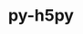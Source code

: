 ---
title: "py-h5py"
layout: cache
categories: [package, develop]
meta: {"compilers": ["apple-clang@16.0.0", "gcc@11.1.0", "gcc@11.4.0", "gcc@13.2.0", "gcc@9.4.0", "intel-oneapi-compilers@2025.1.0"], "num_specs": 191, "num_specs_by_stack": {"data-vis-sdk": 8, "e4s": 32, "e4s-neoverse-v2": 16, "e4s-neoverse_v1": 14, "e4s-oneapi": 8, "e4s-power": 2, "hep": 3, "ml-darwin-aarch64-mps": 10, "ml-linux-aarch64-cpu": 27, "ml-linux-aarch64-cuda": 24, "ml-linux-x86_64-cpu": 27, "ml-linux-x86_64-cuda": 27, "ml-linux-x86_64-rocm": 9, "root": 191}, "oss": ["sequoia", "ubuntu20.04", "ubuntu22.04", "ubuntu24.04"], "platforms": ["darwin", "linux"], "stacks": ["data-vis-sdk", "e4s", "e4s-neoverse-v2", "e4s-neoverse_v1", "e4s-oneapi", "e4s-power", "hep", "ml-darwin-aarch64-mps", "ml-linux-aarch64-cpu", "ml-linux-aarch64-cuda", "ml-linux-x86_64-cpu", "ml-linux-x86_64-cuda", "ml-linux-x86_64-rocm", "root"], "targets": ["aarch64", "neoverse_v1", "neoverse_v2", "ppc64le", "x86_64_v3"], "versions": ["3.12.1"]}
spec_details: [{"compiler": "gcc@13.2.0", "hash": "23ipk25fzxwqucflgzoreosgap4gti7n", "os": "ubuntu24.04", "platform": "linux", "size": "-", "stacks": ["ml-linux-x86_64-cpu", "ml-linux-x86_64-cuda", "root"], "target": "x86_64_v3", "variants": ["build_system=python_pip", "~mpi"], "versions": ["3.12.1"]}, {"compiler": "gcc@13.2.0", "hash": "246da5yyefjknnpslbfazk4f7dbsr4pd", "os": "ubuntu24.04", "platform": "linux", "size": "-", "stacks": ["ml-linux-aarch64-cpu", "root"], "target": "aarch64", "variants": ["build_system=python_pip", "+mpi"], "versions": ["3.12.1"]}, {"compiler": "gcc@13.2.0", "hash": "262m5qmd52v6x3i3izf565jpflzc6ya3", "os": "ubuntu24.04", "platform": "linux", "size": "-", "stacks": ["ml-linux-aarch64-cuda", "root"], "target": "aarch64", "variants": ["build_system=python_pip", "+mpi"], "versions": ["3.12.1"]}, {"compiler": "gcc@13.2.0", "hash": "272afb5ckr6d6c4hj3wti2jb25o3ls3n", "os": "ubuntu24.04", "platform": "linux", "size": "-", "stacks": ["ml-linux-x86_64-cuda", "root"], "target": "x86_64_v3", "variants": ["build_system=python_pip", "+mpi"], "versions": ["3.12.1"]}, {"compiler": "gcc@13.2.0", "hash": "33xdpnng5q7czhegthucp2ss43eoulbw", "os": "ubuntu24.04", "platform": "linux", "size": "-", "stacks": ["ml-linux-x86_64-cpu", "root"], "target": "x86_64_v3", "variants": ["build_system=python_pip", "+mpi"], "versions": ["3.12.1"]}, {"compiler": "gcc@13.2.0", "hash": "34lk65am7tv2jkrascmagcbaogvvv6xs", "os": "ubuntu24.04", "platform": "linux", "size": "-", "stacks": ["ml-linux-aarch64-cpu", "root"], "target": "aarch64", "variants": ["build_system=python_pip", "+mpi"], "versions": ["3.12.1"]}, {"compiler": "gcc@13.2.0", "hash": "35bswg77ugdd7c3yzh6yjsznc74nok4n", "os": "ubuntu24.04", "platform": "linux", "size": "-", "stacks": ["ml-linux-x86_64-rocm", "root"], "target": "x86_64_v3", "variants": ["build_system=python_pip", "~mpi"], "versions": ["3.12.1"]}, {"compiler": "gcc@11.4.0", "hash": "35iw45mfqzfkaxom2zm3m3qlrstxyqm6", "os": "ubuntu22.04", "platform": "linux", "size": "-", "stacks": ["e4s-neoverse_v1", "root"], "target": "neoverse_v1", "variants": ["build_system=python_pip", "+mpi"], "versions": ["3.12.1"]}, {"compiler": "gcc@13.2.0", "hash": "37epi7qegwcldnuemw7mq534esgixmip", "os": "ubuntu24.04", "platform": "linux", "size": "-", "stacks": ["ml-linux-x86_64-cpu", "root"], "target": "x86_64_v3", "variants": ["build_system=python_pip", "+mpi"], "versions": ["3.12.1"]}, {"compiler": "gcc@13.2.0", "hash": "3eqsttf2uitmxo5iejlvecthyidiv3ml", "os": "ubuntu24.04", "platform": "linux", "size": "-", "stacks": ["ml-linux-aarch64-cpu", "ml-linux-aarch64-cuda", "root"], "target": "aarch64", "variants": ["build_system=python_pip", "~mpi"], "versions": ["3.12.1"]}, {"compiler": "gcc@13.2.0", "hash": "3ewvpdwaidvfskffw2mzhpqaloj3jdnq", "os": "ubuntu24.04", "platform": "linux", "size": "-", "stacks": ["ml-linux-aarch64-cuda", "root"], "target": "aarch64", "variants": ["build_system=python_pip", "+mpi"], "versions": ["3.12.1"]}, {"compiler": "gcc@11.4.0", "hash": "3g3eyj3gwphruer2z6z57reo7asgi7aa", "os": "ubuntu22.04", "platform": "linux", "size": "-", "stacks": ["e4s", "root"], "target": "x86_64_v3", "variants": ["build_system=python_pip", "+mpi"], "versions": ["3.12.1"]}, {"compiler": "gcc@13.2.0", "hash": "3qjb7uma3ph7ck2mcqgsmxgduclawjes", "os": "ubuntu24.04", "platform": "linux", "size": "-", "stacks": ["ml-linux-aarch64-cuda", "root"], "target": "aarch64", "variants": ["build_system=python_pip", "+mpi"], "versions": ["3.12.1"]}, {"compiler": "gcc@13.2.0", "hash": "4k4atfpdnosqjaxz5rz6h63u5whp3fsy", "os": "ubuntu24.04", "platform": "linux", "size": "-", "stacks": ["ml-linux-x86_64-cuda", "root"], "target": "x86_64_v3", "variants": ["build_system=python_pip", "+mpi"], "versions": ["3.12.1"]}, {"compiler": "apple-clang@16.0.0", "hash": "4qwrznbrvjwg4jnjjf37ki7nijqt2ldh", "os": "sequoia", "platform": "darwin", "size": "-", "stacks": ["ml-darwin-aarch64-mps", "root"], "target": "aarch64", "variants": ["build_system=python_pip", "+mpi"], "versions": ["3.12.1"]}, {"compiler": "gcc@13.2.0", "hash": "4xihw5y4oe6baqz6w3ghdwczcaejdr6e", "os": "ubuntu24.04", "platform": "linux", "size": "-", "stacks": ["ml-linux-x86_64-cuda", "root"], "target": "x86_64_v3", "variants": ["build_system=python_pip", "+mpi"], "versions": ["3.12.1"]}, {"compiler": "gcc@13.2.0", "hash": "52zdxycmdwiumf2vtsavixbst3kr7odn", "os": "ubuntu24.04", "platform": "linux", "size": "-", "stacks": ["ml-linux-x86_64-cpu", "root"], "target": "x86_64_v3", "variants": ["build_system=python_pip", "+mpi"], "versions": ["3.12.1"]}, {"compiler": "gcc@11.4.0", "hash": "55v5d2fvxr2y6zxzshegnfsnzypqjrsn", "os": "ubuntu22.04", "platform": "linux", "size": "-", "stacks": ["e4s", "root"], "target": "x86_64_v3", "variants": ["build_system=python_pip", "+mpi"], "versions": ["3.12.1"]}, {"compiler": "gcc@13.2.0", "hash": "5a2vyh2xmukwk7xbhdxd7wuyuax4fxmz", "os": "ubuntu24.04", "platform": "linux", "size": "-", "stacks": ["ml-linux-aarch64-cuda", "root"], "target": "aarch64", "variants": ["build_system=python_pip", "+mpi"], "versions": ["3.12.1"]}, {"compiler": "gcc@13.2.0", "hash": "5du4yxnzcykzkzcsnmlwa5voqrzqxobs", "os": "ubuntu24.04", "platform": "linux", "size": "-", "stacks": ["ml-linux-aarch64-cpu", "root"], "target": "aarch64", "variants": ["build_system=python_pip", "+mpi"], "versions": ["3.12.1"]}, {"compiler": "gcc@11.1.0", "hash": "5spasynmna4mkmatlnzjnnsuxzcorws6", "os": "ubuntu20.04", "platform": "linux", "size": "-", "stacks": ["data-vis-sdk", "root"], "target": "x86_64_v3", "variants": ["build_system=python_pip", "+mpi"], "versions": ["3.12.1"]}, {"compiler": "gcc@13.2.0", "hash": "5v2przrmzxkn45u5xepfz5hecgc52xgz", "os": "ubuntu24.04", "platform": "linux", "size": "-", "stacks": ["ml-linux-aarch64-cuda", "root"], "target": "aarch64", "variants": ["build_system=python_pip", "+mpi"], "versions": ["3.12.1"]}, {"compiler": "gcc@13.2.0", "hash": "5vgkdsqjy4ovkzkfbcvnxmt2ootqystb", "os": "ubuntu24.04", "platform": "linux", "size": "-", "stacks": ["ml-linux-x86_64-cuda", "root"], "target": "x86_64_v3", "variants": ["build_system=python_pip", "+mpi"], "versions": ["3.12.1"]}, {"compiler": "apple-clang@16.0.0", "hash": "5zih5mxzkrwhqbkql5ywb73ccnn6xn7n", "os": "sequoia", "platform": "darwin", "size": "-", "stacks": ["ml-darwin-aarch64-mps", "root"], "target": "aarch64", "variants": ["build_system=python_pip", "+mpi"], "versions": ["3.12.1"]}, {"compiler": "gcc@13.2.0", "hash": "6aw7sq2oungwgoud74lgjst3dipq6zng", "os": "ubuntu24.04", "platform": "linux", "size": "-", "stacks": ["ml-linux-aarch64-cpu", "root"], "target": "aarch64", "variants": ["build_system=python_pip", "+mpi"], "versions": ["3.12.1"]}, {"compiler": "gcc@13.2.0", "hash": "6ccty7bvza4buvghjuxlfijrk2zlotbx", "os": "ubuntu24.04", "platform": "linux", "size": "-", "stacks": ["ml-linux-aarch64-cpu", "root"], "target": "aarch64", "variants": ["build_system=python_pip", "+mpi"], "versions": ["3.12.1"]}, {"compiler": "gcc@11.1.0", "hash": "6hfrf7b23qsamneveltpr7et6phxhneb", "os": "ubuntu20.04", "platform": "linux", "size": "-", "stacks": ["data-vis-sdk", "root"], "target": "x86_64_v3", "variants": ["build_system=python_pip", "+mpi"], "versions": ["3.12.1"]}, {"compiler": "gcc@11.4.0", "hash": "6kz5pxvhg7aelbiw7wleqe5iu4zkb4zh", "os": "ubuntu22.04", "platform": "linux", "size": "-", "stacks": ["e4s", "root"], "target": "x86_64_v3", "variants": ["build_system=python_pip", "+mpi"], "versions": ["3.12.1"]}, {"compiler": "gcc@13.2.0", "hash": "744ok7ppw2sq6cradzbfv7qd62ab6tqk", "os": "ubuntu24.04", "platform": "linux", "size": "-", "stacks": ["ml-linux-x86_64-rocm", "root"], "target": "x86_64_v3", "variants": ["build_system=python_pip", "~mpi"], "versions": ["3.12.1"]}, {"compiler": "gcc@11.4.0", "hash": "7exjary2hd4vt6yfjyx5hte3tm3aznhi", "os": "ubuntu22.04", "platform": "linux", "size": "-", "stacks": ["e4s", "root"], "target": "x86_64_v3", "variants": ["build_system=python_pip", "+mpi"], "versions": ["3.12.1"]}, {"compiler": "apple-clang@16.0.0", "hash": "7ihneub76bi3boeerb5hfuyljjhdnoyl", "os": "sequoia", "platform": "darwin", "size": "-", "stacks": ["ml-darwin-aarch64-mps", "root"], "target": "aarch64", "variants": ["build_system=python_pip", "+mpi"], "versions": ["3.12.1"]}, {"compiler": "gcc@13.2.0", "hash": "7ompd7lzkrs357efczglg455f44lgjfi", "os": "ubuntu24.04", "platform": "linux", "size": "-", "stacks": ["ml-linux-x86_64-cpu", "root"], "target": "x86_64_v3", "variants": ["build_system=python_pip", "+mpi"], "versions": ["3.12.1"]}, {"compiler": "gcc@11.4.0", "hash": "7qedkmelodsplued7wsleq3vevrxqgey", "os": "ubuntu22.04", "platform": "linux", "size": "-", "stacks": ["hep", "root"], "target": "x86_64_v3", "variants": ["build_system=python_pip", "+mpi"], "versions": ["3.12.1"]}, {"compiler": "gcc@13.2.0", "hash": "7seukmxdyf6r27qs5uhmajxsulg5leg2", "os": "ubuntu24.04", "platform": "linux", "size": "-", "stacks": ["ml-linux-x86_64-cpu", "root"], "target": "x86_64_v3", "variants": ["build_system=python_pip", "+mpi"], "versions": ["3.12.1"]}, {"compiler": "gcc@11.4.0", "hash": "7vhywkoiguvikkuvnhkxs4bvg45vsqnj", "os": "ubuntu22.04", "platform": "linux", "size": "-", "stacks": ["e4s", "root"], "target": "x86_64_v3", "variants": ["build_system=python_pip", "+mpi"], "versions": ["3.12.1"]}, {"compiler": "gcc@11.4.0", "hash": "abcqe2p2c2mru2quhudgosc2vkd75khu", "os": "ubuntu22.04", "platform": "linux", "size": "-", "stacks": ["e4s-neoverse_v1", "root"], "target": "neoverse_v1", "variants": ["build_system=python_pip", "+mpi"], "versions": ["3.12.1"]}, {"compiler": "gcc@11.4.0", "hash": "ac7pzb4ze2r3qfqh6bg2ujsbgeyzoblu", "os": "ubuntu22.04", "platform": "linux", "size": "-", "stacks": ["e4s-neoverse-v2", "root"], "target": "neoverse_v2", "variants": ["build_system=python_pip", "+mpi"], "versions": ["3.12.1"]}, {"compiler": "gcc@11.4.0", "hash": "aezrz6lllynjmgvwzktnc5rjt4p7bwqf", "os": "ubuntu22.04", "platform": "linux", "size": "-", "stacks": ["e4s", "root"], "target": "x86_64_v3", "variants": ["build_system=python_pip", "+mpi"], "versions": ["3.12.1"]}, {"compiler": "gcc@13.2.0", "hash": "afwjc2xeyijqtllt4sslnxlkgcahj42j", "os": "ubuntu24.04", "platform": "linux", "size": "-", "stacks": ["ml-linux-aarch64-cpu", "root"], "target": "aarch64", "variants": ["build_system=python_pip", "+mpi"], "versions": ["3.12.1"]}, {"compiler": "gcc@13.2.0", "hash": "atag5afak4tvgscheehecz4vbattuqlh", "os": "ubuntu24.04", "platform": "linux", "size": "-", "stacks": ["ml-linux-aarch64-cuda", "root"], "target": "aarch64", "variants": ["build_system=python_pip", "+mpi"], "versions": ["3.12.1"]}, {"compiler": "gcc@13.2.0", "hash": "awynanhxqz3m3x5lvf5oa5ng7jmyre7i", "os": "ubuntu24.04", "platform": "linux", "size": "-", "stacks": ["ml-linux-x86_64-cpu", "ml-linux-x86_64-cuda", "root"], "target": "x86_64_v3", "variants": ["build_system=python_pip", "~mpi"], "versions": ["3.12.1"]}, {"compiler": "gcc@13.2.0", "hash": "b47v4itv5dovpezrkhvc22medsofacby", "os": "ubuntu24.04", "platform": "linux", "size": "-", "stacks": ["ml-linux-aarch64-cpu", "root"], "target": "aarch64", "variants": ["build_system=python_pip", "+mpi"], "versions": ["3.12.1"]}, {"compiler": "gcc@11.4.0", "hash": "bbxzlp73s2hidvlf6narynjniytzdrkg", "os": "ubuntu22.04", "platform": "linux", "size": "-", "stacks": ["e4s", "root"], "target": "x86_64_v3", "variants": ["build_system=python_pip", "+mpi"], "versions": ["3.12.1"]}, {"compiler": "gcc@11.4.0", "hash": "bibbm4rmqil467ch52wne4wfheebb6sm", "os": "ubuntu22.04", "platform": "linux", "size": "-", "stacks": ["e4s-neoverse-v2", "root"], "target": "neoverse_v2", "variants": ["build_system=python_pip", "+mpi"], "versions": ["3.12.1"]}, {"compiler": "gcc@11.4.0", "hash": "bnfelsshaqk2ccp67uwyatopfyenqobe", "os": "ubuntu22.04", "platform": "linux", "size": "-", "stacks": ["e4s-neoverse_v1", "root"], "target": "neoverse_v1", "variants": ["build_system=python_pip", "+mpi"], "versions": ["3.12.1"]}, {"compiler": "gcc@13.2.0", "hash": "bnifoyprvqpyilc4hn2bdrnrjayto5fx", "os": "ubuntu24.04", "platform": "linux", "size": "-", "stacks": ["ml-linux-x86_64-cuda", "root"], "target": "x86_64_v3", "variants": ["build_system=python_pip", "+mpi"], "versions": ["3.12.1"]}, {"compiler": "gcc@11.4.0", "hash": "bof4abyz3bqtowidfpdctgsq3x7xqf4n", "os": "ubuntu22.04", "platform": "linux", "size": "-", "stacks": ["e4s-neoverse_v1", "root"], "target": "neoverse_v1", "variants": ["build_system=python_pip", "+mpi"], "versions": ["3.12.1"]}, {"compiler": "gcc@11.4.0", "hash": "boxwz2svb5qqnsfpmsify5ts7yesn2pu", "os": "ubuntu22.04", "platform": "linux", "size": "-", "stacks": ["e4s-neoverse-v2", "root"], "target": "neoverse_v2", "variants": ["build_system=python_pip", "+mpi"], "versions": ["3.12.1"]}, {"compiler": "gcc@11.4.0", "hash": "brzzwd7ja4gyeg6w6z3ssem3qw4tnqka", "os": "ubuntu22.04", "platform": "linux", "size": "-", "stacks": ["e4s-neoverse_v1", "root"], "target": "neoverse_v1", "variants": ["build_system=python_pip", "+mpi"], "versions": ["3.12.1"]}, {"compiler": "gcc@13.2.0", "hash": "bxwr5ya73m7pes3ctpu7rutftnnchybv", "os": "ubuntu24.04", "platform": "linux", "size": "-", "stacks": ["ml-linux-x86_64-rocm", "root"], "target": "x86_64_v3", "variants": ["build_system=python_pip", "~mpi"], "versions": ["3.12.1"]}, {"compiler": "gcc@11.4.0", "hash": "bzzmuldusmppguolxo45lxypmjlean62", "os": "ubuntu22.04", "platform": "linux", "size": "-", "stacks": ["e4s-neoverse_v1", "root"], "target": "neoverse_v1", "variants": ["build_system=python_pip", "+mpi"], "versions": ["3.12.1"]}, {"compiler": "gcc@13.2.0", "hash": "cbgtegxxkys2ztmum22bquphtbsnoqlw", "os": "ubuntu24.04", "platform": "linux", "size": "-", "stacks": ["ml-linux-x86_64-cuda", "root"], "target": "x86_64_v3", "variants": ["build_system=python_pip", "+mpi"], "versions": ["3.12.1"]}, {"compiler": "gcc@13.2.0", "hash": "cjo6sy72smvqhvkzdzkei2j4gjrghvq4", "os": "ubuntu24.04", "platform": "linux", "size": "-", "stacks": ["ml-linux-aarch64-cpu", "root"], "target": "aarch64", "variants": ["build_system=python_pip", "+mpi"], "versions": ["3.12.1"]}, {"compiler": "gcc@13.2.0", "hash": "csfqldmo7ft66eqdjkr5rjoq4zaoqvax", "os": "ubuntu24.04", "platform": "linux", "size": "-", "stacks": ["ml-linux-x86_64-cuda", "root"], "target": "x86_64_v3", "variants": ["build_system=python_pip", "+mpi"], "versions": ["3.12.1"]}, {"compiler": "gcc@11.4.0", "hash": "ctzngykfaskqgsjvheln5psqdt25wei5", "os": "ubuntu22.04", "platform": "linux", "size": "-", "stacks": ["e4s", "root"], "target": "x86_64_v3", "variants": ["build_system=python_pip", "+mpi"], "versions": ["3.12.1"]}, {"compiler": "gcc@11.4.0", "hash": "cvxrocw36v64stlyb7sckgtp47rdc4mu", "os": "ubuntu22.04", "platform": "linux", "size": "-", "stacks": ["e4s-neoverse-v2", "root"], "target": "neoverse_v2", "variants": ["build_system=python_pip", "+mpi"], "versions": ["3.12.1"]}, {"compiler": "gcc@11.4.0", "hash": "cwwn427b4jjzza57l2fdnxwtv74lvan2", "os": "ubuntu22.04", "platform": "linux", "size": "-", "stacks": ["e4s", "root"], "target": "x86_64_v3", "variants": ["build_system=python_pip", "+mpi"], "versions": ["3.12.1"]}, {"compiler": "gcc@11.4.0", "hash": "cytbmyrtdp7t5qaewsfxrraen2pznfs5", "os": "ubuntu22.04", "platform": "linux", "size": "-", "stacks": ["e4s", "root"], "target": "x86_64_v3", "variants": ["build_system=python_pip", "+mpi"], "versions": ["3.12.1"]}, {"compiler": "gcc@11.4.0", "hash": "d3zsj5q2aeor72qwbrw7grsefxc72f7g", "os": "ubuntu22.04", "platform": "linux", "size": "-", "stacks": ["e4s-neoverse_v1", "root"], "target": "neoverse_v1", "variants": ["build_system=python_pip", "+mpi"], "versions": ["3.12.1"]}, {"compiler": "gcc@13.2.0", "hash": "d4b4wh6bhtlsnbxhewh3cida5zzwkher", "os": "ubuntu24.04", "platform": "linux", "size": "-", "stacks": ["ml-linux-x86_64-cpu", "root"], "target": "x86_64_v3", "variants": ["build_system=python_pip", "+mpi"], "versions": ["3.12.1"]}, {"compiler": "apple-clang@16.0.0", "hash": "deorwq32jxwzshsyouic7bkthqe2onlp", "os": "sequoia", "platform": "darwin", "size": "-", "stacks": ["ml-darwin-aarch64-mps", "root"], "target": "aarch64", "variants": ["build_system=python_pip", "+mpi"], "versions": ["3.12.1"]}, {"compiler": "gcc@13.2.0", "hash": "dph7pr7t3hs4znh66wohon6gasalykl2", "os": "ubuntu24.04", "platform": "linux", "size": "-", "stacks": ["ml-linux-aarch64-cpu", "ml-linux-aarch64-cuda", "root"], "target": "aarch64", "variants": ["build_system=python_pip", "~mpi"], "versions": ["3.12.1"]}, {"compiler": "gcc@11.4.0", "hash": "dxvecp4je4c6zuk7t7g2jpf2mgz652we", "os": "ubuntu22.04", "platform": "linux", "size": "-", "stacks": ["e4s-neoverse-v2", "root"], "target": "neoverse_v2", "variants": ["build_system=python_pip", "+mpi"], "versions": ["3.12.1"]}, {"compiler": "gcc@11.4.0", "hash": "e57ccna2rjxkqn625iehcb4l6gnrm3xu", "os": "ubuntu22.04", "platform": "linux", "size": "-", "stacks": ["e4s-neoverse-v2", "root"], "target": "neoverse_v2", "variants": ["build_system=python_pip", "+mpi"], "versions": ["3.12.1"]}, {"compiler": "gcc@11.4.0", "hash": "ec2pan24upwhhixgjynleoep5en3byre", "os": "ubuntu22.04", "platform": "linux", "size": "-", "stacks": ["e4s", "root"], "target": "x86_64_v3", "variants": ["build_system=python_pip", "+mpi"], "versions": ["3.12.1"]}, {"compiler": "gcc@13.2.0", "hash": "ecufrrqvsyujs4sv5kgaftw6itsnk2ad", "os": "ubuntu24.04", "platform": "linux", "size": "-", "stacks": ["ml-linux-x86_64-cuda", "root"], "target": "x86_64_v3", "variants": ["build_system=python_pip", "+mpi"], "versions": ["3.12.1"]}, {"compiler": "gcc@11.4.0", "hash": "efgm4vbmobzalebex4lezoniu3ks2qvc", "os": "ubuntu22.04", "platform": "linux", "size": "-", "stacks": ["e4s", "root"], "target": "x86_64_v3", "variants": ["build_system=python_pip", "+mpi"], "versions": ["3.12.1"]}, {"compiler": "intel-oneapi-compilers@2025.1.0", "hash": "egm6dyt6ujwkvz77pibmxfe4o3rr5miy", "os": "ubuntu22.04", "platform": "linux", "size": "-", "stacks": ["e4s-oneapi", "root"], "target": "x86_64_v3", "variants": ["build_system=python_pip", "+mpi"], "versions": ["3.12.1"]}, {"compiler": "gcc@9.4.0", "hash": "eqe6b5dnilqu5k5pdoa4htmbxjz7wp63", "os": "ubuntu20.04", "platform": "linux", "size": "-", "stacks": ["e4s-power", "root"], "target": "ppc64le", "variants": ["build_system=python_pip", "+mpi"], "versions": ["3.12.1"]}, {"compiler": "gcc@11.1.0", "hash": "es6homfxw2hqlmy2bd22fi63vj4zp5pz", "os": "ubuntu20.04", "platform": "linux", "size": "-", "stacks": ["data-vis-sdk", "root"], "target": "x86_64_v3", "variants": ["build_system=python_pip", "+mpi"], "versions": ["3.12.1"]}, {"compiler": "gcc@13.2.0", "hash": "fbos7yxymlb3lzkpctyibs3n3lohlskh", "os": "ubuntu24.04", "platform": "linux", "size": "-", "stacks": ["ml-linux-aarch64-cuda", "root"], "target": "aarch64", "variants": ["build_system=python_pip", "+mpi"], "versions": ["3.12.1"]}, {"compiler": "gcc@13.2.0", "hash": "fgplnlcrjo467lkfdxnelnfuwtqplrue", "os": "ubuntu24.04", "platform": "linux", "size": "-", "stacks": ["ml-linux-x86_64-cpu", "ml-linux-x86_64-cuda", "root"], "target": "x86_64_v3", "variants": ["build_system=python_pip", "~mpi"], "versions": ["3.12.1"]}, {"compiler": "gcc@11.4.0", "hash": "fhxmb76daxyqq5awgn46hgp4hj6ly3t6", "os": "ubuntu22.04", "platform": "linux", "size": "-", "stacks": ["e4s", "root"], "target": "x86_64_v3", "variants": ["build_system=python_pip", "+mpi"], "versions": ["3.12.1"]}, {"compiler": "apple-clang@16.0.0", "hash": "ftc4rinr6qcjarlbw4agj57ttedeshgf", "os": "sequoia", "platform": "darwin", "size": "-", "stacks": ["ml-darwin-aarch64-mps", "root"], "target": "aarch64", "variants": ["build_system=python_pip", "+mpi"], "versions": ["3.12.1"]}, {"compiler": "apple-clang@16.0.0", "hash": "fu7acqcr6etapvollemxo46pmbc6xfbl", "os": "sequoia", "platform": "darwin", "size": "-", "stacks": ["ml-darwin-aarch64-mps", "root"], "target": "aarch64", "variants": ["build_system=python_pip", "+mpi"], "versions": ["3.12.1"]}, {"compiler": "gcc@13.2.0", "hash": "gfwumh7onkma6wxpymlmcqa6q5oocc6z", "os": "ubuntu24.04", "platform": "linux", "size": "-", "stacks": ["ml-linux-x86_64-cpu", "root"], "target": "x86_64_v3", "variants": ["build_system=python_pip", "+mpi"], "versions": ["3.12.1"]}, {"compiler": "gcc@13.2.0", "hash": "gh3e4wbnbq7cuaeoqs3syflubkhexsob", "os": "ubuntu24.04", "platform": "linux", "size": "-", "stacks": ["ml-linux-x86_64-cpu", "root"], "target": "x86_64_v3", "variants": ["build_system=python_pip", "+mpi"], "versions": ["3.12.1"]}, {"compiler": "apple-clang@16.0.0", "hash": "gpc4v7h6hnt5llujxt4ljnih24tkwvxm", "os": "sequoia", "platform": "darwin", "size": "-", "stacks": ["ml-darwin-aarch64-mps", "root"], "target": "aarch64", "variants": ["build_system=python_pip", "+mpi"], "versions": ["3.12.1"]}, {"compiler": "gcc@13.2.0", "hash": "gwmgxbat2tq2a27c2njgpto3gq6tx3w5", "os": "ubuntu24.04", "platform": "linux", "size": "-", "stacks": ["ml-linux-aarch64-cuda", "root"], "target": "aarch64", "variants": ["build_system=python_pip", "+mpi"], "versions": ["3.12.1"]}, {"compiler": "gcc@11.4.0", "hash": "h2qqb3rfd3nwzrbbviizuiflklrgun3x", "os": "ubuntu22.04", "platform": "linux", "size": "-", "stacks": ["e4s-neoverse-v2", "root"], "target": "neoverse_v2", "variants": ["build_system=python_pip", "+mpi"], "versions": ["3.12.1"]}, {"compiler": "gcc@13.2.0", "hash": "hl22bnaajqx33tqesfs5n2c7i6qel3tp", "os": "ubuntu24.04", "platform": "linux", "size": "-", "stacks": ["ml-linux-aarch64-cpu", "root"], "target": "aarch64", "variants": ["build_system=python_pip", "+mpi"], "versions": ["3.12.1"]}, {"compiler": "gcc@13.2.0", "hash": "hltpamc2toqgkkf5cjytfnbjztwch7gk", "os": "ubuntu24.04", "platform": "linux", "size": "-", "stacks": ["ml-linux-aarch64-cuda", "root"], "target": "aarch64", "variants": ["build_system=python_pip", "+mpi"], "versions": ["3.12.1"]}, {"compiler": "gcc@13.2.0", "hash": "hpc3fygvlxivwx2knvugnmsx5gqcxgq4", "os": "ubuntu24.04", "platform": "linux", "size": "-", "stacks": ["ml-linux-aarch64-cuda", "root"], "target": "aarch64", "variants": ["build_system=python_pip", "+mpi"], "versions": ["3.12.1"]}, {"compiler": "gcc@11.4.0", "hash": "hzcjaj2g326rgw3ydkno5jsqipvlebbp", "os": "ubuntu22.04", "platform": "linux", "size": "-", "stacks": ["e4s", "root"], "target": "x86_64_v3", "variants": ["build_system=python_pip", "+mpi"], "versions": ["3.12.1"]}, {"compiler": "gcc@13.2.0", "hash": "i46ylcfpooz2flfxilsqkidkpj57fji7", "os": "ubuntu24.04", "platform": "linux", "size": "-", "stacks": ["ml-linux-x86_64-cpu", "root"], "target": "x86_64_v3", "variants": ["build_system=python_pip", "+mpi"], "versions": ["3.12.1"]}, {"compiler": "gcc@11.4.0", "hash": "ibgo5uzriijsw2otdocpmeqqigdj6kpj", "os": "ubuntu22.04", "platform": "linux", "size": "-", "stacks": ["e4s", "root"], "target": "x86_64_v3", "variants": ["build_system=python_pip", "+mpi"], "versions": ["3.12.1"]}, {"compiler": "gcc@11.4.0", "hash": "igyo6bdz3v3msckfvikwzchi6jguilt6", "os": "ubuntu22.04", "platform": "linux", "size": "-", "stacks": ["e4s-neoverse-v2", "root"], "target": "neoverse_v2", "variants": ["build_system=python_pip", "+mpi"], "versions": ["3.12.1"]}, {"compiler": "gcc@11.4.0", "hash": "ik6gwt4ro4zffn3ztqetcrg673idq3ba", "os": "ubuntu22.04", "platform": "linux", "size": "-", "stacks": ["e4s-neoverse-v2", "root"], "target": "neoverse_v2", "variants": ["build_system=python_pip", "+mpi"], "versions": ["3.12.1"]}, {"compiler": "gcc@13.2.0", "hash": "io3nafddlafc55wa37qwcj2amjq5cz5k", "os": "ubuntu24.04", "platform": "linux", "size": "-", "stacks": ["ml-linux-x86_64-cuda", "root"], "target": "x86_64_v3", "variants": ["build_system=python_pip", "+mpi"], "versions": ["3.12.1"]}, {"compiler": "gcc@11.4.0", "hash": "iqr7tylyn446ggqfowr55pv5xyocxonw", "os": "ubuntu22.04", "platform": "linux", "size": "-", "stacks": ["e4s-neoverse-v2", "root"], "target": "neoverse_v2", "variants": ["build_system=python_pip", "+mpi"], "versions": ["3.12.1"]}, {"compiler": "gcc@13.2.0", "hash": "iyvdxxgomlcs26vbivtr5u5cghclpl4f", "os": "ubuntu24.04", "platform": "linux", "size": "-", "stacks": ["ml-linux-x86_64-cpu", "root"], "target": "x86_64_v3", "variants": ["build_system=python_pip", "+mpi"], "versions": ["3.12.1"]}, {"compiler": "gcc@13.2.0", "hash": "j6hdbznhl2p36fq2bjvvekx3nwhhpywj", "os": "ubuntu24.04", "platform": "linux", "size": "-", "stacks": ["ml-linux-aarch64-cpu", "ml-linux-aarch64-cuda", "root"], "target": "aarch64", "variants": ["build_system=python_pip", "~mpi"], "versions": ["3.12.1"]}, {"compiler": "gcc@13.2.0", "hash": "jhl24x5go6gljz5hrxldssae5rnvsi4j", "os": "ubuntu24.04", "platform": "linux", "size": "-", "stacks": ["ml-linux-aarch64-cpu", "root"], "target": "aarch64", "variants": ["build_system=python_pip", "+mpi"], "versions": ["3.12.1"]}, {"compiler": "intel-oneapi-compilers@2025.1.0", "hash": "jkelz2bscykddxgc6vvs4gred7fpw5d4", "os": "ubuntu22.04", "platform": "linux", "size": "-", "stacks": ["e4s-oneapi", "root"], "target": "x86_64_v3", "variants": ["build_system=python_pip", "+mpi"], "versions": ["3.12.1"]}, {"compiler": "gcc@11.4.0", "hash": "jo7axs3nfupio75q65yubknzdwkzl6cd", "os": "ubuntu22.04", "platform": "linux", "size": "-", "stacks": ["e4s", "root"], "target": "x86_64_v3", "variants": ["build_system=python_pip", "+mpi"], "versions": ["3.12.1"]}, {"compiler": "gcc@11.1.0", "hash": "jxoijrqtgzuwce744y5wnvqyuk2hv2d4", "os": "ubuntu20.04", "platform": "linux", "size": "-", "stacks": ["data-vis-sdk", "root"], "target": "x86_64_v3", "variants": ["build_system=python_pip", "+mpi"], "versions": ["3.12.1"]}, {"compiler": "gcc@13.2.0", "hash": "jxynzetx66tyxxwzvel3gj7xmhh7w4kd", "os": "ubuntu24.04", "platform": "linux", "size": "-", "stacks": ["ml-linux-aarch64-cpu", "root"], "target": "aarch64", "variants": ["build_system=python_pip", "+mpi"], "versions": ["3.12.1"]}, {"compiler": "gcc@13.2.0", "hash": "kcv4jvbkypoecsmz25xogc4ggh2l332h", "os": "ubuntu24.04", "platform": "linux", "size": "-", "stacks": ["ml-linux-x86_64-cuda", "root"], "target": "x86_64_v3", "variants": ["build_system=python_pip", "+mpi"], "versions": ["3.12.1"]}, {"compiler": "gcc@13.2.0", "hash": "kitxg6o76g2uenmt5rl6sm3sumcqr6ii", "os": "ubuntu24.04", "platform": "linux", "size": "-", "stacks": ["ml-linux-x86_64-cpu", "ml-linux-x86_64-cuda", "ml-linux-x86_64-rocm", "root"], "target": "x86_64_v3", "variants": ["build_system=python_pip", "~mpi"], "versions": ["3.12.1"]}, {"compiler": "gcc@11.4.0", "hash": "ksfd7u3tktmejjwq2oe4v44jsghtvizo", "os": "ubuntu22.04", "platform": "linux", "size": "-", "stacks": ["e4s", "root"], "target": "x86_64_v3", "variants": ["build_system=python_pip", "+mpi"], "versions": ["3.12.1"]}, {"compiler": "gcc@13.2.0", "hash": "kuxunm22qsh7td7wq3eguqmf4z7stojz", "os": "ubuntu24.04", "platform": "linux", "size": "-", "stacks": ["ml-linux-aarch64-cpu", "root"], "target": "aarch64", "variants": ["build_system=python_pip", "+mpi"], "versions": ["3.12.1"]}, {"compiler": "gcc@11.4.0", "hash": "ldehpuxdiqnmv3bfw4pzur47zw63iafv", "os": "ubuntu22.04", "platform": "linux", "size": "-", "stacks": ["e4s-neoverse_v1", "root"], "target": "neoverse_v1", "variants": ["build_system=python_pip", "+mpi"], "versions": ["3.12.1"]}, {"compiler": "intel-oneapi-compilers@2025.1.0", "hash": "lqctsc6mfazhgjv4bifyl7evdzocya4a", "os": "ubuntu22.04", "platform": "linux", "size": "-", "stacks": ["e4s-oneapi", "root"], "target": "x86_64_v3", "variants": ["build_system=python_pip", "+mpi"], "versions": ["3.12.1"]}, {"compiler": "gcc@11.4.0", "hash": "lqncmlbvuphhebyttipvmtrhat6noacq", "os": "ubuntu22.04", "platform": "linux", "size": "-", "stacks": ["e4s", "root"], "target": "x86_64_v3", "variants": ["build_system=python_pip", "+mpi"], "versions": ["3.12.1"]}, {"compiler": "gcc@11.4.0", "hash": "ls42ldmevpv6rimg3gp72b27mykqv4oa", "os": "ubuntu22.04", "platform": "linux", "size": "-", "stacks": ["e4s", "root"], "target": "x86_64_v3", "variants": ["build_system=python_pip", "+mpi"], "versions": ["3.12.1"]}, {"compiler": "apple-clang@16.0.0", "hash": "lsuvbauvosdaprmxhoi4pkv576fvvngi", "os": "sequoia", "platform": "darwin", "size": "-", "stacks": ["ml-darwin-aarch64-mps", "root"], "target": "aarch64", "variants": ["build_system=python_pip", "+mpi"], "versions": ["3.12.1"]}, {"compiler": "gcc@13.2.0", "hash": "ltjksjblthhfdrlymn6y7k36pb5yytf5", "os": "ubuntu24.04", "platform": "linux", "size": "-", "stacks": ["ml-linux-x86_64-cpu", "ml-linux-x86_64-cuda", "root"], "target": "x86_64_v3", "variants": ["build_system=python_pip", "~mpi"], "versions": ["3.12.1"]}, {"compiler": "gcc@13.2.0", "hash": "mgcykhw2uq6sfb5p7kaw4q7nf62m3ou7", "os": "ubuntu24.04", "platform": "linux", "size": "-", "stacks": ["ml-linux-x86_64-cuda", "root"], "target": "x86_64_v3", "variants": ["build_system=python_pip", "+mpi"], "versions": ["3.12.1"]}, {"compiler": "gcc@11.4.0", "hash": "mswfnw3sjnolgzhkm2ahaaej57qvalhl", "os": "ubuntu22.04", "platform": "linux", "size": "-", "stacks": ["e4s-neoverse-v2", "root"], "target": "neoverse_v2", "variants": ["build_system=python_pip", "+mpi"], "versions": ["3.12.1"]}, {"compiler": "gcc@11.4.0", "hash": "mugdtmp5saisx6h45x2vo3li6sgj7xl5", "os": "ubuntu22.04", "platform": "linux", "size": "-", "stacks": ["e4s", "root"], "target": "x86_64_v3", "variants": ["build_system=python_pip", "+mpi"], "versions": ["3.12.1"]}, {"compiler": "gcc@11.4.0", "hash": "mv726y7ahh4szayqmmwgasqcgsy7ssgz", "os": "ubuntu22.04", "platform": "linux", "size": "-", "stacks": ["e4s", "root"], "target": "x86_64_v3", "variants": ["build_system=python_pip", "+mpi"], "versions": ["3.12.1"]}, {"compiler": "gcc@13.2.0", "hash": "myau6ijosqrona5zlxyphuucxt5wbkqa", "os": "ubuntu24.04", "platform": "linux", "size": "-", "stacks": ["ml-linux-aarch64-cuda", "root"], "target": "aarch64", "variants": ["build_system=python_pip", "+mpi"], "versions": ["3.12.1"]}, {"compiler": "gcc@13.2.0", "hash": "n2de4irkmraj7zieqmrqhsxjf46mt4go", "os": "ubuntu24.04", "platform": "linux", "size": "-", "stacks": ["ml-linux-x86_64-rocm", "root"], "target": "x86_64_v3", "variants": ["build_system=python_pip", "~mpi"], "versions": ["3.12.1"]}, {"compiler": "gcc@11.4.0", "hash": "n3wgsqnmabksgmtf5sbwjyjzfg4qw6me", "os": "ubuntu22.04", "platform": "linux", "size": "-", "stacks": ["e4s-neoverse_v1", "root"], "target": "neoverse_v1", "variants": ["build_system=python_pip", "+mpi"], "versions": ["3.12.1"]}, {"compiler": "gcc@11.4.0", "hash": "navb2nqsqmgowexu76ty4znwjl2mj33a", "os": "ubuntu22.04", "platform": "linux", "size": "-", "stacks": ["e4s", "root"], "target": "x86_64_v3", "variants": ["build_system=python_pip", "+mpi"], "versions": ["3.12.1"]}, {"compiler": "intel-oneapi-compilers@2025.1.0", "hash": "o46k2awgay3lmeoqmn3cb5mm4gqs4naz", "os": "ubuntu22.04", "platform": "linux", "size": "-", "stacks": ["e4s-oneapi", "root"], "target": "x86_64_v3", "variants": ["build_system=python_pip", "+mpi"], "versions": ["3.12.1"]}, {"compiler": "gcc@13.2.0", "hash": "odup7fjk44zwz2ebnzrf72c45wr37xmh", "os": "ubuntu24.04", "platform": "linux", "size": "-", "stacks": ["ml-linux-aarch64-cpu", "root"], "target": "aarch64", "variants": ["build_system=python_pip", "+mpi"], "versions": ["3.12.1"]}, {"compiler": "gcc@11.4.0", "hash": "oe5ukiy7ddsh5iyivw232qfbl36awqrv", "os": "ubuntu22.04", "platform": "linux", "size": "-", "stacks": ["e4s", "root"], "target": "x86_64_v3", "variants": ["build_system=python_pip", "+mpi"], "versions": ["3.12.1"]}, {"compiler": "gcc@13.2.0", "hash": "okhrv5jzjdgl2s455cgqivvjmpif6jis", "os": "ubuntu24.04", "platform": "linux", "size": "-", "stacks": ["ml-linux-aarch64-cpu", "root"], "target": "aarch64", "variants": ["build_system=python_pip", "~mpi"], "versions": ["3.12.1"]}, {"compiler": "gcc@11.4.0", "hash": "ot3q6ykptzabu2d6mwepsagfesy2e5zb", "os": "ubuntu22.04", "platform": "linux", "size": "-", "stacks": ["hep", "root"], "target": "x86_64_v3", "variants": ["build_system=python_pip", "+mpi"], "versions": ["3.12.1"]}, {"compiler": "gcc@13.2.0", "hash": "otilqig3vrxxgdctbzvd3wf5o2gzbhhn", "os": "ubuntu24.04", "platform": "linux", "size": "-", "stacks": ["ml-linux-x86_64-rocm", "root"], "target": "x86_64_v3", "variants": ["build_system=python_pip", "~mpi"], "versions": ["3.12.1"]}, {"compiler": "gcc@13.2.0", "hash": "oux35dnxmfeugnawvlfysd43fg5ybtll", "os": "ubuntu24.04", "platform": "linux", "size": "-", "stacks": ["ml-linux-x86_64-cuda", "root"], "target": "x86_64_v3", "variants": ["build_system=python_pip", "+mpi"], "versions": ["3.12.1"]}, {"compiler": "gcc@13.2.0", "hash": "ox7hhiyrs5uku2exp2m5iesy55pxtf6t", "os": "ubuntu24.04", "platform": "linux", "size": "-", "stacks": ["ml-linux-x86_64-cpu", "root"], "target": "x86_64_v3", "variants": ["build_system=python_pip", "+mpi"], "versions": ["3.12.1"]}, {"compiler": "gcc@13.2.0", "hash": "pc7vxsj6ozhik2x74mtm3feksxpawo4k", "os": "ubuntu24.04", "platform": "linux", "size": "-", "stacks": ["ml-linux-x86_64-cpu", "ml-linux-x86_64-cuda", "root"], "target": "x86_64_v3", "variants": ["build_system=python_pip", "~mpi"], "versions": ["3.12.1"]}, {"compiler": "gcc@13.2.0", "hash": "pfktvgtf5xfpeqmbcjkcq6yqlfqgpzzk", "os": "ubuntu24.04", "platform": "linux", "size": "-", "stacks": ["ml-linux-x86_64-cpu", "root"], "target": "x86_64_v3", "variants": ["build_system=python_pip", "+mpi"], "versions": ["3.12.1"]}, {"compiler": "gcc@11.4.0", "hash": "psjmzgkhesp5djypaw7ubttojubeyaqq", "os": "ubuntu22.04", "platform": "linux", "size": "-", "stacks": ["e4s-neoverse_v1", "root"], "target": "neoverse_v1", "variants": ["build_system=python_pip", "+mpi"], "versions": ["3.12.1"]}, {"compiler": "gcc@13.2.0", "hash": "q3cyaljcybjq6cnw7in6xhc5lkkyx7z7", "os": "ubuntu24.04", "platform": "linux", "size": "-", "stacks": ["ml-linux-aarch64-cpu", "root"], "target": "aarch64", "variants": ["build_system=python_pip", "+mpi"], "versions": ["3.12.1"]}, {"compiler": "gcc@13.2.0", "hash": "q3wc6odgjgzqdzhs25ubgquoqjuyjnbg", "os": "ubuntu24.04", "platform": "linux", "size": "-", "stacks": ["ml-linux-x86_64-cpu", "ml-linux-x86_64-cuda", "root"], "target": "x86_64_v3", "variants": ["build_system=python_pip", "~mpi"], "versions": ["3.12.1"]}, {"compiler": "gcc@13.2.0", "hash": "qfdh73mqerprw6nulc5z5o3xrwfllkyo", "os": "ubuntu24.04", "platform": "linux", "size": "-", "stacks": ["ml-linux-x86_64-cpu", "root"], "target": "x86_64_v3", "variants": ["build_system=python_pip", "+mpi"], "versions": ["3.12.1"]}, {"compiler": "gcc@11.1.0", "hash": "qjcjaeb7rvghmjjzucp7ovb5ptfiv7gk", "os": "ubuntu20.04", "platform": "linux", "size": "-", "stacks": ["data-vis-sdk", "root"], "target": "x86_64_v3", "variants": ["build_system=python_pip", "+mpi"], "versions": ["3.12.1"]}, {"compiler": "gcc@13.2.0", "hash": "qmsdxvafutly4kphbxkffmmuueqefsw5", "os": "ubuntu24.04", "platform": "linux", "size": "-", "stacks": ["ml-linux-x86_64-cuda", "root"], "target": "x86_64_v3", "variants": ["build_system=python_pip", "+mpi"], "versions": ["3.12.1"]}, {"compiler": "gcc@13.2.0", "hash": "qrcjgqu3bidjn5tpy5fhieluavto2bct", "os": "ubuntu24.04", "platform": "linux", "size": "-", "stacks": ["ml-linux-x86_64-cpu", "root"], "target": "x86_64_v3", "variants": ["build_system=python_pip", "+mpi"], "versions": ["3.12.1"]}, {"compiler": "gcc@13.2.0", "hash": "r3tgdc6joekn47nmbjzeju4bhtwgkatc", "os": "ubuntu24.04", "platform": "linux", "size": "-", "stacks": ["ml-linux-aarch64-cpu", "ml-linux-aarch64-cuda", "root"], "target": "aarch64", "variants": ["build_system=python_pip", "~mpi"], "versions": ["3.12.1"]}, {"compiler": "gcc@11.4.0", "hash": "rcgew55jakwlawpb2zxi563qpo5kregc", "os": "ubuntu22.04", "platform": "linux", "size": "-", "stacks": ["e4s-neoverse_v1", "root"], "target": "neoverse_v1", "variants": ["build_system=python_pip", "+mpi"], "versions": ["3.12.1"]}, {"compiler": "gcc@11.4.0", "hash": "reaqgozsxl4c7trcitgeaw46ky3knd6u", "os": "ubuntu22.04", "platform": "linux", "size": "-", "stacks": ["e4s-neoverse_v1", "root"], "target": "neoverse_v1", "variants": ["build_system=python_pip", "+mpi"], "versions": ["3.12.1"]}, {"compiler": "gcc@11.4.0", "hash": "rg7fb3wsobwhowey3gbgxqjwvbu4jxyc", "os": "ubuntu22.04", "platform": "linux", "size": "-", "stacks": ["e4s", "root"], "target": "x86_64_v3", "variants": ["build_system=python_pip", "+mpi"], "versions": ["3.12.1"]}, {"compiler": "gcc@11.4.0", "hash": "rjg2svu47fd2dkx7zfs5dc6cpa7h3evu", "os": "ubuntu22.04", "platform": "linux", "size": "-", "stacks": ["e4s", "root"], "target": "x86_64_v3", "variants": ["build_system=python_pip", "+mpi"], "versions": ["3.12.1"]}, {"compiler": "gcc@13.2.0", "hash": "rnampjcavilkpldjgr5fcegk36355lth", "os": "ubuntu24.04", "platform": "linux", "size": "-", "stacks": ["ml-linux-aarch64-cpu", "ml-linux-aarch64-cuda", "root"], "target": "aarch64", "variants": ["build_system=python_pip", "~mpi"], "versions": ["3.12.1"]}, {"compiler": "gcc@11.1.0", "hash": "rovwwg7mdau3p7xqg54lsj2e4mqy3gx3", "os": "ubuntu20.04", "platform": "linux", "size": "-", "stacks": ["data-vis-sdk", "root"], "target": "x86_64_v3", "variants": ["build_system=python_pip", "+mpi"], "versions": ["3.12.1"]}, {"compiler": "gcc@13.2.0", "hash": "rrau2bmeeh5fvemd3u3oer2vzc3jqx5i", "os": "ubuntu24.04", "platform": "linux", "size": "-", "stacks": ["ml-linux-aarch64-cpu", "root"], "target": "aarch64", "variants": ["build_system=python_pip", "+mpi"], "versions": ["3.12.1"]}, {"compiler": "gcc@11.4.0", "hash": "rs4kwf24ujckj2qp3ck5m77capdrxtrb", "os": "ubuntu22.04", "platform": "linux", "size": "-", "stacks": ["e4s-neoverse_v1", "root"], "target": "neoverse_v1", "variants": ["build_system=python_pip", "+mpi"], "versions": ["3.12.1"]}, {"compiler": "gcc@11.4.0", "hash": "rs54ahp4mguttbej4tu22ogmdavzg6g3", "os": "ubuntu22.04", "platform": "linux", "size": "-", "stacks": ["e4s", "root"], "target": "x86_64_v3", "variants": ["build_system=python_pip", "+mpi"], "versions": ["3.12.1"]}, {"compiler": "gcc@13.2.0", "hash": "scjneqlrxys6xp3b2bxk764aer56x6b3", "os": "ubuntu24.04", "platform": "linux", "size": "-", "stacks": ["ml-linux-x86_64-cpu", "ml-linux-x86_64-cuda", "root"], "target": "x86_64_v3", "variants": ["build_system=python_pip", "~mpi"], "versions": ["3.12.1"]}, {"compiler": "gcc@13.2.0", "hash": "sd3hz7w26vvaziolmhsvctc7tzt3ssci", "os": "ubuntu24.04", "platform": "linux", "size": "-", "stacks": ["ml-linux-aarch64-cuda", "root"], "target": "aarch64", "variants": ["build_system=python_pip", "+mpi"], "versions": ["3.12.1"]}, {"compiler": "gcc@11.4.0", "hash": "smuv5mcgyo4ahq2nozksxhmrc3wleamr", "os": "ubuntu22.04", "platform": "linux", "size": "-", "stacks": ["e4s-neoverse-v2", "root"], "target": "neoverse_v2", "variants": ["build_system=python_pip", "+mpi"], "versions": ["3.12.1"]}, {"compiler": "gcc@13.2.0", "hash": "spvrvpporcpn4jwrl2l2mjns2kg3jikn", "os": "ubuntu24.04", "platform": "linux", "size": "-", "stacks": ["ml-linux-aarch64-cuda", "root"], "target": "aarch64", "variants": ["build_system=python_pip", "+mpi"], "versions": ["3.12.1"]}, {"compiler": "gcc@11.1.0", "hash": "sr3azf7zmcg3rau5ogjodqol4qv75t7j", "os": "ubuntu20.04", "platform": "linux", "size": "-", "stacks": ["data-vis-sdk", "root"], "target": "x86_64_v3", "variants": ["build_system=python_pip", "+mpi"], "versions": ["3.12.1"]}, {"compiler": "gcc@13.2.0", "hash": "ss6udfkptiochpp322k3gigdvtvuxzxo", "os": "ubuntu24.04", "platform": "linux", "size": "-", "stacks": ["ml-linux-x86_64-cuda", "root"], "target": "x86_64_v3", "variants": ["build_system=python_pip", "+mpi"], "versions": ["3.12.1"]}, {"compiler": "gcc@13.2.0", "hash": "stve5ybm6eicyvqiuv5of5ios2gd2cn5", "os": "ubuntu24.04", "platform": "linux", "size": "-", "stacks": ["ml-linux-aarch64-cpu", "ml-linux-aarch64-cuda", "root"], "target": "aarch64", "variants": ["build_system=python_pip", "~mpi"], "versions": ["3.12.1"]}, {"compiler": "gcc@11.4.0", "hash": "tbszdlchcyvzimpys2phc5dmwv43np2v", "os": "ubuntu22.04", "platform": "linux", "size": "-", "stacks": ["e4s-neoverse-v2", "root"], "target": "neoverse_v2", "variants": ["build_system=python_pip", "+mpi"], "versions": ["3.12.1"]}, {"compiler": "gcc@11.4.0", "hash": "tqycd4hsxnroxvaguhximuijysrgiksx", "os": "ubuntu22.04", "platform": "linux", "size": "-", "stacks": ["hep", "root"], "target": "x86_64_v3", "variants": ["build_system=python_pip", "+mpi"], "versions": ["3.12.1"]}, {"compiler": "gcc@11.4.0", "hash": "ttgagyhcbemtdxytcr3eobg26pcwaufn", "os": "ubuntu22.04", "platform": "linux", "size": "-", "stacks": ["e4s-neoverse-v2", "root"], "target": "neoverse_v2", "variants": ["build_system=python_pip", "+mpi"], "versions": ["3.12.1"]}, {"compiler": "gcc@13.2.0", "hash": "ua3qwb6oxtkja25de24ppqoxuuwrc25q", "os": "ubuntu24.04", "platform": "linux", "size": "-", "stacks": ["ml-linux-x86_64-rocm", "root"], "target": "x86_64_v3", "variants": ["build_system=python_pip", "~mpi"], "versions": ["3.12.1"]}, {"compiler": "gcc@13.2.0", "hash": "uh2nqzpxvqjeein42wkkipg62ldmisj4", "os": "ubuntu24.04", "platform": "linux", "size": "-", "stacks": ["ml-linux-aarch64-cuda", "root"], "target": "aarch64", "variants": ["build_system=python_pip", "+mpi"], "versions": ["3.12.1"]}, {"compiler": "gcc@13.2.0", "hash": "unwxbczrdmsfkybqdwuuqe7zh3ifgdw5", "os": "ubuntu24.04", "platform": "linux", "size": "-", "stacks": ["ml-linux-aarch64-cuda", "root"], "target": "aarch64", "variants": ["build_system=python_pip", "+mpi"], "versions": ["3.12.1"]}, {"compiler": "gcc@13.2.0", "hash": "us6xgkhtmfqqyejfw6qca7s2auyminon", "os": "ubuntu24.04", "platform": "linux", "size": "-", "stacks": ["ml-linux-x86_64-cuda", "root"], "target": "x86_64_v3", "variants": ["build_system=python_pip", "+mpi"], "versions": ["3.12.1"]}, {"compiler": "gcc@13.2.0", "hash": "v2lqme2kodmztae5waluoyfbceinvqxq", "os": "ubuntu24.04", "platform": "linux", "size": "-", "stacks": ["ml-linux-x86_64-cuda", "root"], "target": "x86_64_v3", "variants": ["build_system=python_pip", "+mpi"], "versions": ["3.12.1"]}, {"compiler": "gcc@13.2.0", "hash": "vdlmt3l5kham3vfsmsc2ladh3ektf7mo", "os": "ubuntu24.04", "platform": "linux", "size": "-", "stacks": ["ml-linux-x86_64-cpu", "root"], "target": "x86_64_v3", "variants": ["build_system=python_pip", "+mpi"], "versions": ["3.12.1"]}, {"compiler": "gcc@13.2.0", "hash": "vnou64oeptuxxitzcjbe77xre2xxq74k", "os": "ubuntu24.04", "platform": "linux", "size": "-", "stacks": ["ml-linux-aarch64-cuda", "root"], "target": "aarch64", "variants": ["build_system=python_pip", "+mpi"], "versions": ["3.12.1"]}, {"compiler": "gcc@13.2.0", "hash": "vtiww5ri6vmtwtne2ejcqlcsilmupeee", "os": "ubuntu24.04", "platform": "linux", "size": "-", "stacks": ["ml-linux-x86_64-cpu", "root"], "target": "x86_64_v3", "variants": ["build_system=python_pip", "+mpi"], "versions": ["3.12.1"]}, {"compiler": "gcc@11.4.0", "hash": "vvtfx5jnki5csjx2fzq7wf5ep4v7mvsx", "os": "ubuntu22.04", "platform": "linux", "size": "-", "stacks": ["e4s", "root"], "target": "x86_64_v3", "variants": ["build_system=python_pip", "+mpi"], "versions": ["3.12.1"]}, {"compiler": "gcc@13.2.0", "hash": "wf7yulqfr4yrjmwgkfz6ee6tap72lzmr", "os": "ubuntu24.04", "platform": "linux", "size": "-", "stacks": ["ml-linux-aarch64-cpu", "root"], "target": "aarch64", "variants": ["build_system=python_pip", "+mpi"], "versions": ["3.12.1"]}, {"compiler": "gcc@13.2.0", "hash": "wi2mdtdvrkdcd2i5nwchhm7wy6nucggh", "os": "ubuntu24.04", "platform": "linux", "size": "-", "stacks": ["ml-linux-aarch64-cpu", "root"], "target": "aarch64", "variants": ["build_system=python_pip", "+mpi"], "versions": ["3.12.1"]}, {"compiler": "gcc@11.4.0", "hash": "wmabnacihfpvmvuzpcfchpw4mt3i5gyx", "os": "ubuntu22.04", "platform": "linux", "size": "-", "stacks": ["e4s-neoverse-v2", "root"], "target": "neoverse_v2", "variants": ["build_system=python_pip", "+mpi"], "versions": ["3.12.1"]}, {"compiler": "gcc@13.2.0", "hash": "wn3tld235alb2o4ogrqbtqzqgkjjmpyy", "os": "ubuntu24.04", "platform": "linux", "size": "-", "stacks": ["ml-linux-x86_64-rocm", "root"], "target": "x86_64_v3", "variants": ["build_system=python_pip", "~mpi"], "versions": ["3.12.1"]}, {"compiler": "gcc@13.2.0", "hash": "wpsi4ps3dlg5ugsj4kht66qraukhk4op", "os": "ubuntu24.04", "platform": "linux", "size": "-", "stacks": ["ml-linux-aarch64-cpu", "ml-linux-aarch64-cuda", "root"], "target": "aarch64", "variants": ["build_system=python_pip", "~mpi"], "versions": ["3.12.1"]}, {"compiler": "gcc@11.4.0", "hash": "xebilupxyvf75lntbhed4zdxlgedahz6", "os": "ubuntu22.04", "platform": "linux", "size": "-", "stacks": ["e4s-neoverse_v1", "root"], "target": "neoverse_v1", "variants": ["build_system=python_pip", "+mpi"], "versions": ["3.12.1"]}, {"compiler": "gcc@13.2.0", "hash": "xks73k2wl4vej2edrg3oi3gzyml2bbq7", "os": "ubuntu24.04", "platform": "linux", "size": "-", "stacks": ["ml-linux-x86_64-cpu", "root"], "target": "x86_64_v3", "variants": ["build_system=python_pip", "+mpi"], "versions": ["3.12.1"]}, {"compiler": "gcc@13.2.0", "hash": "xoctqgnk4k6esaad7wkjsmoyunozn3bl", "os": "ubuntu24.04", "platform": "linux", "size": "-", "stacks": ["ml-linux-x86_64-cpu", "root"], "target": "x86_64_v3", "variants": ["build_system=python_pip", "+mpi"], "versions": ["3.12.1"]}, {"compiler": "gcc@11.4.0", "hash": "xregfe56ysb6u7m7bcieg42c2y3xgfco", "os": "ubuntu22.04", "platform": "linux", "size": "-", "stacks": ["e4s", "root"], "target": "x86_64_v3", "variants": ["build_system=python_pip", "+mpi"], "versions": ["3.12.1"]}, {"compiler": "intel-oneapi-compilers@2025.1.0", "hash": "xrjwvrnme7why4mvkcfq7v33frheu32q", "os": "ubuntu22.04", "platform": "linux", "size": "-", "stacks": ["e4s-oneapi", "root"], "target": "x86_64_v3", "variants": ["build_system=python_pip", "+mpi"], "versions": ["3.12.1"]}, {"compiler": "gcc@13.2.0", "hash": "xxhcq6at2iyoqzfedzdi6dtvxy2coyb3", "os": "ubuntu24.04", "platform": "linux", "size": "-", "stacks": ["ml-linux-x86_64-rocm", "root"], "target": "x86_64_v3", "variants": ["build_system=python_pip", "~mpi"], "versions": ["3.12.1"]}, {"compiler": "gcc@11.4.0", "hash": "y2t6cz6pv5wddbl7daiwurxw6b4ofw2a", "os": "ubuntu22.04", "platform": "linux", "size": "-", "stacks": ["e4s", "root"], "target": "x86_64_v3", "variants": ["build_system=python_pip", "+mpi"], "versions": ["3.12.1"]}, {"compiler": "gcc@9.4.0", "hash": "yfdxe5pvyeyimxfuqnwtecm6d4iumxuk", "os": "ubuntu20.04", "platform": "linux", "size": "-", "stacks": ["e4s-power", "root"], "target": "ppc64le", "variants": ["build_system=python_pip", "+mpi"], "versions": ["3.12.1"]}, {"compiler": "gcc@11.4.0", "hash": "yihq5cw7jyujwy4kykpbhocjeqrqpssr", "os": "ubuntu22.04", "platform": "linux", "size": "-", "stacks": ["e4s", "root"], "target": "x86_64_v3", "variants": ["build_system=python_pip", "+mpi"], "versions": ["3.12.1"]}, {"compiler": "intel-oneapi-compilers@2025.1.0", "hash": "yiq7dzvw2rtxmh26txrqgwvnpfgpnisj", "os": "ubuntu22.04", "platform": "linux", "size": "-", "stacks": ["e4s-oneapi", "root"], "target": "x86_64_v3", "variants": ["build_system=python_pip", "+mpi"], "versions": ["3.12.1"]}, {"compiler": "intel-oneapi-compilers@2025.1.0", "hash": "ynroqfezgeaogo4sjwnx6okdbxk3vlnc", "os": "ubuntu22.04", "platform": "linux", "size": "-", "stacks": ["e4s-oneapi", "root"], "target": "x86_64_v3", "variants": ["build_system=python_pip", "+mpi"], "versions": ["3.12.1"]}, {"compiler": "gcc@13.2.0", "hash": "yoqz45zvuj4oplioubye7jnmb6w5bkfq", "os": "ubuntu24.04", "platform": "linux", "size": "-", "stacks": ["ml-linux-aarch64-cpu", "root"], "target": "aarch64", "variants": ["build_system=python_pip", "+mpi"], "versions": ["3.12.1"]}, {"compiler": "gcc@13.2.0", "hash": "ywjwpbcdkwkqhgzpcwwgl2t2lso54seu", "os": "ubuntu24.04", "platform": "linux", "size": "-", "stacks": ["ml-linux-x86_64-cuda", "root"], "target": "x86_64_v3", "variants": ["build_system=python_pip", "+mpi"], "versions": ["3.12.1"]}, {"compiler": "apple-clang@16.0.0", "hash": "z23ggh7lpvvvtclskpq52f7abexsk4gx", "os": "sequoia", "platform": "darwin", "size": "-", "stacks": ["ml-darwin-aarch64-mps", "root"], "target": "aarch64", "variants": ["build_system=python_pip", "+mpi"], "versions": ["3.12.1"]}, {"compiler": "gcc@13.2.0", "hash": "z36poq2n3fyyur5zhlkm3lfrgjigmncc", "os": "ubuntu24.04", "platform": "linux", "size": "-", "stacks": ["ml-linux-x86_64-cuda", "root"], "target": "x86_64_v3", "variants": ["build_system=python_pip", "+mpi"], "versions": ["3.12.1"]}, {"compiler": "intel-oneapi-compilers@2025.1.0", "hash": "z5s777suafzshs5gta3fpl7mnwfbetld", "os": "ubuntu22.04", "platform": "linux", "size": "-", "stacks": ["e4s-oneapi", "root"], "target": "x86_64_v3", "variants": ["build_system=python_pip", "+mpi"], "versions": ["3.12.1"]}, {"compiler": "gcc@11.1.0", "hash": "z6bi3twc3woo5u4rlqjd2operljs5nrn", "os": "ubuntu20.04", "platform": "linux", "size": "-", "stacks": ["data-vis-sdk", "root"], "target": "x86_64_v3", "variants": ["build_system=python_pip", "+mpi"], "versions": ["3.12.1"]}, {"compiler": "gcc@11.4.0", "hash": "zb3ck3dmpqpfu27535om2jmh5kk2i5aa", "os": "ubuntu22.04", "platform": "linux", "size": "-", "stacks": ["e4s", "root"], "target": "x86_64_v3", "variants": ["build_system=python_pip", "+mpi"], "versions": ["3.12.1"]}, {"compiler": "apple-clang@16.0.0", "hash": "zbep2cmlne5hutsamdcnmprtwb66hvtu", "os": "sequoia", "platform": "darwin", "size": "-", "stacks": ["ml-darwin-aarch64-mps", "root"], "target": "aarch64", "variants": ["build_system=python_pip", "+mpi"], "versions": ["3.12.1"]}, {"compiler": "gcc@13.2.0", "hash": "zcq3plxdfrusjkvjmqz4vwzdd7snttyr", "os": "ubuntu24.04", "platform": "linux", "size": "-", "stacks": ["ml-linux-x86_64-cpu", "root"], "target": "x86_64_v3", "variants": ["build_system=python_pip", "+mpi"], "versions": ["3.12.1"]}, {"compiler": "gcc@11.4.0", "hash": "zhclvmlhj5h3yixmcymfon3543bi2fiv", "os": "ubuntu22.04", "platform": "linux", "size": "-", "stacks": ["e4s-neoverse-v2", "root"], "target": "neoverse_v2", "variants": ["build_system=python_pip", "+mpi"], "versions": ["3.12.1"]}, {"compiler": "gcc@13.2.0", "hash": "zib6nu2a6jwu74pyvon6kpsqnzb4c4xj", "os": "ubuntu24.04", "platform": "linux", "size": "-", "stacks": ["ml-linux-x86_64-cuda", "root"], "target": "x86_64_v3", "variants": ["build_system=python_pip", "+mpi"], "versions": ["3.12.1"]}, {"compiler": "gcc@13.2.0", "hash": "zploju2qahbfdy62dircmy6ozqmigznv", "os": "ubuntu24.04", "platform": "linux", "size": "-", "stacks": ["ml-linux-aarch64-cpu", "root"], "target": "aarch64", "variants": ["build_system=python_pip", "+mpi"], "versions": ["3.12.1"]}, {"compiler": "gcc@13.2.0", "hash": "zw27bsgasaknm2ukbnjrwtpdiph2vmm7", "os": "ubuntu24.04", "platform": "linux", "size": "-", "stacks": ["ml-linux-aarch64-cuda", "root"], "target": "aarch64", "variants": ["build_system=python_pip", "+mpi"], "versions": ["3.12.1"]}, {"compiler": "gcc@11.4.0", "hash": "zytmtks2wd53z62fzowguaductr5b6dm", "os": "ubuntu22.04", "platform": "linux", "size": "-", "stacks": ["e4s", "root"], "target": "x86_64_v3", "variants": ["build_system=python_pip", "+mpi"], "versions": ["3.12.1"]}]
---